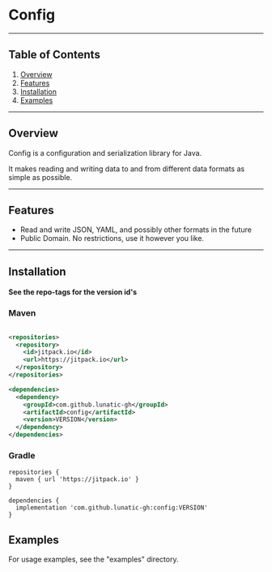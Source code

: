# Config

---

## Table of Contents

1. [Overview](#overview)
2. [Features](#features)
3. [Installation](#installation)
4. [Examples](#examples)

---

## Overview

Config is a configuration and serialization library for Java.

It makes reading and writing data to and from different data formats as simple as possible.

---

## Features

- Read and write JSON, YAML, and possibly other formats in the future
- Public Domain. No restrictions, use it however you like.

---

## Installation

#### See the repo-tags for the version id's

### Maven

```xml

<repositories>
  <repository>
    <id>jitpack.io</id>
    <url>https://jitpack.io</url>
  </repository>
</repositories>

<dependencies>
  <dependency>
    <groupId>com.github.lunatic-gh</groupId>
    <artifactId>config</artifactId>
    <version>VERSION</version>
  </dependency>
</dependencies>


```

### Gradle

```
repositories {
  maven { url 'https://jitpack.io' }
}

dependencies {
  implementation 'com.github.lunatic-gh:config:VERSION'
}
```

## Examples

For usage examples, see the "examples" directory.
